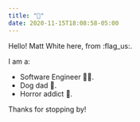 ```yaml
---
title: "👋"
date: 2020-11-15T18:08:58-05:00
---
```


Hello! Matt White here, from :flag_us:.

I am a:
* Software Engineer :man_technologist:.
* Dog dad :dog:.
* Horror addict :zombie:.

Thanks for stopping by!
